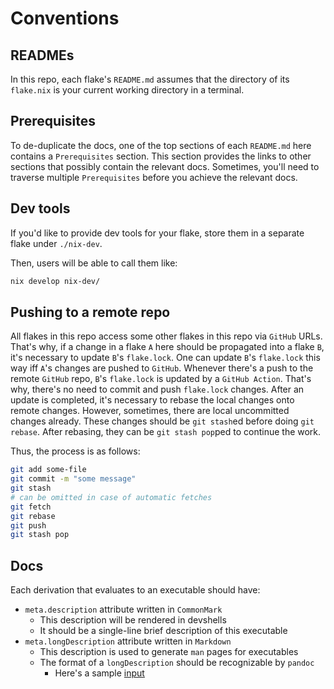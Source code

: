 # Conventions

## READMEs

In this repo, each flake's `README.md` assumes that the directory of its `flake.nix` is your current working directory in a terminal.

## Prerequisites

To de-duplicate the docs, one of the top sections of each `README.md` here contains a `Prerequisites` section. This section provides the links to other sections that possibly contain the relevant docs. Sometimes, you'll need to traverse multiple `Prerequisites` before you achieve the relevant docs.

## Dev tools

If you'd like to provide dev tools for your flake, store them in a separate flake under `./nix-dev`.

Then, users will be able to call them like:

```sh
nix develop nix-dev/
```

## Pushing to a remote repo

All flakes in this repo access some other flakes in this repo via `GitHub` URLs.
That's why, if a change in a flake `A` here should be propagated into a flake `B`, it's necessary to update `B`'s `flake.lock`.
One can update `B`'s `flake.lock` this way iff `A`'s changes are pushed to `GitHub`.
Whenever there's a push to the remote `GitHub` repo, `B`'s `flake.lock` is updated by a `GitHub Action`.
That's why, there's no need to commit and push `flake.lock` changes.
After an update is completed, it's necessary to rebase the local changes onto remote changes.
However, sometimes, there are local uncommitted changes already.
These changes should be `git stash`ed before doing `git rebase`.
After rebasing, they can be `git stash pop`ped to continue the work.

Thus, the process is as follows:

```sh
git add some-file
git commit -m "some message"
git stash
# can be omitted in case of automatic fetches
git fetch
git rebase
git push
git stash pop
```

## Docs

Each derivation that evaluates to an executable should have:

- `meta.description` attribute written in `CommonMark`
  - This description will be rendered in devshells
  - It should be a single-line brief description of this executable
- `meta.longDescription` attribute written in `Markdown`
  - This description is used to generate `man` pages for executables
  - The format of a `longDescription` should be recognizable by `pandoc`
    - Here's a sample [input](https://pandoc.org/demo/pandoc.1.md)
